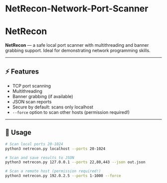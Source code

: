 # NetRecon-Network-Port-Scanner
# NetRecon

**NetRecon** — a safe local port scanner with multithreading and banner grabbing support. Ideal for demonstrating network programming skills.

---

## ⚡ Features

- TCP port scanning
- Multithreading
- Banner grabbing (if available)
- JSON scan reports
- Secure by default: scans only localhost
- `--force` option to scan other hosts (permission required!)

---

## 🚀 Usage

```bash
# Scan local ports 20-1024
python3 netrecon.py localhost --ports 20-1024

# Scan and save results to JSON
python3 netrecon.py 127.0.0.1 --ports 22,80,443 --json out.json

# Scan a remote host (permission required!)
python3 netrecon.py 192.0.2.5 --ports 1-1000 --force
